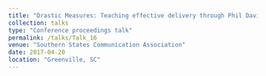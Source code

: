 ```yaml
---
title: "Drastic Measures: Teaching effective delivery through Phil Davison"
collection: talks
type: "Conference proceedings talk"
permalink: /talks/Talk_16
venue: "Southern States Communication Association"
date: 2017-04-20
location: "Greenville, SC"
---
```


